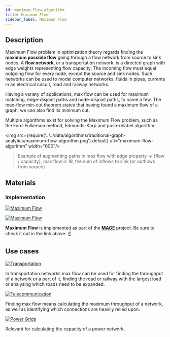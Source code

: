 ```yaml
---
id: maximum-flow-algorithm
title: Maximum Flow
sidebar_label: Maximum Flow
---
```


## Description

Maximum Flow problem in optimization theory regards finding the **maximum
possible flow** going through a flow network from source to sink nodes. A **flow
network**, or a transportation network, is a directed graph with edge weights
representing flow capacity. The incoming flow must equal outgoing flow for every
node, except the source and sink nodes. Such networks can be used to model
computer networks, fluids in pipes, currents in an electrical circuit, road and
railway networks.

Having a variety of applications, max flow can be used for maximum matching,
edge-disjoint paths and node-disjoint paths, to name a few. The max-flow min-cut
theorem states that having found a maximum flow of a graph, we can also find its
minimum cut.

Multiple algorithms exist for solving the Maximum Flow problem, such as the
Ford-Fulkerson method, Edmonds-Karp and push-relabel algorithm.

<img src={require('../../data/algorithms/traditional-graph-analytics/maximum-flow-algorithm.png').default} alt="maximum-flow-algorithm" width="600"/>

> Example of augmenting paths in max flow with edge property -> {flow /
> capacity}, max flow is 19, the sum of inflows to sink (or outflows from
> source)

## Materials

### Implementation

[![Maximum
Flow](https://img.shields.io/badge/Maximum_Flow-Implementation-FB6E00?style=for-the-badge&logo=github&logoColor=white)](https://github.com/memgraph/mage/blob/main/python/max_flow.py)

[![Maximum
Flow](https://img.shields.io/badge/Maximum_Flow-Documentation-FCC624?style=for-the-badge&logo=cplusplus&logoColor=white)](/mage/query-modules/python/max-flow)

**Maximum Flow** is implemented as part of the
[**MAGE**](https://github.com/memgraph/mage) project. Be sure to check it out in
the link above. :point_up:

## Use cases

[![Transportation](https://img.shields.io/badge/Transportation-Application-8A477F?style=for-the-badge)](/use-cases/transportation.md)

In transportation networks max flow can be used for finding the throughput of a
network or a part of it, finding the road or railway with the largest load or
analysing which roads need to be expanded.

[![Telecommunication](https://img.shields.io/badge/Telecommunication-Application-8A477F?style=for-the-badge)](/use-cases/telecommunication.md)

Finding max flow means calculating the maximum throughput of a network, as well
as identifying which connections are heavily relied upon.


[![Power Grids](https://img.shields.io/badge/Power_Grids-Application-8A477F?style=for-the-badge)](/use-cases/power-grids.md)

Relevant for calculating the capacity of a power network.
